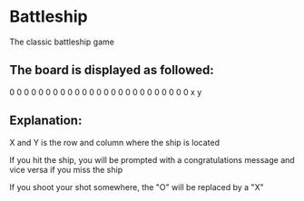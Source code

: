 # Battleship
The classic battleship game

## The board is displayed as followed: 

 0 0 0 0 0 
 0 0 0 0 0 
 0 0 0 0 0 
 0 0 0 0 0 
 0 0 0 0 0 
 x
 y
 
## Explanation:

X and Y is the row and column where the ship is located

If you hit the ship, you will be prompted with a congratulations message and vice versa if you miss the ship

If you shoot your shot somewhere, the "O" will be replaced by a "X" 
 
